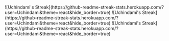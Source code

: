 <br />

<div class={flex}>
   ![Uchindami's Streak](https://github-readme-streak-stats.herokuapp.com/?user=Uchindami&theme=react&hide_border=true)
   ![Uchindami's Streak](https://github-readme-streak-stats.herokuapp.com/?user=Uchindami&theme=react&hide_border=true)
   ![Uchindami's Streak](https://github-readme-streak-stats.herokuapp.com/?user=Uchindami&theme=react&hide_border=true)
</div>

<br />
<br />

<br />
